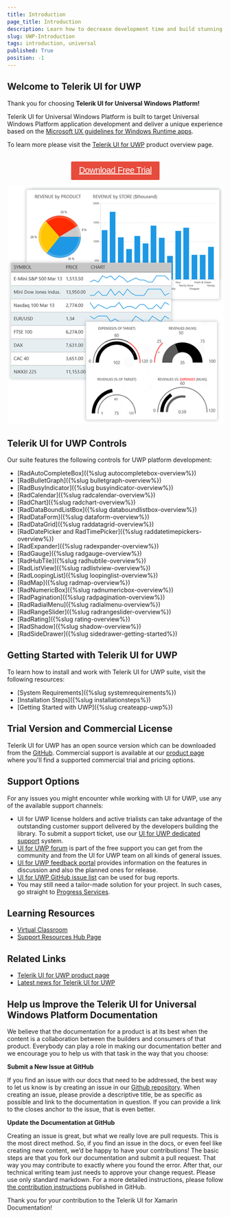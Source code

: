 ```yaml
---
title: Introduction
page_title: Introduction
description: Learn how to decrease development time and build stunning UWP apps with Telerik UWP controls
slug: UWP-Introduction
tags: introduction, universal
published: True
position: -1
---
```


## Welcome to Telerik UI for UWP

Thank you for choosing **Telerik UI for Universal Windows Platform!**

Telerik UI for Universal Windows Platform is built to target Universal Windows Platform application development and deliver a unique experience based on the [Microsoft UX guidelines for Windows Runtime apps](http://msdn.microsoft.com/en-us/library/windows/apps/hh465424.aspx).  

To learn more please visit the [Telerik UI for UWP](https://www.telerik.com/universal-windows-platform-ui) product overview page.

<style>
/* UWP download trial button */
div#uwp_trial {
	text-align: center !important;
}

div#uwp_trial .uwp_download_btn {	
	color: #fff;
	background-color: #e74b3c;
	padding:.44em .9em .52em;
	font-size: 20px;
	font-weight:400;
	letter-spacing:-.025em;
	position:relative;
	display:inline-block;
	line-height:1.2;
	-webkit-transition:color .2s ease,background-color .2s ease;
	transition:color .2s ease,background-color .2s ease;
	border-radius:2px;
	-webkit-appearance:none;
	font-family:Metric,Arial,Gadget,sans-serif;
	text-align:center	
}
</style>

<div id="uwp_trial">
<br />
<a href="https://www.telerik.com/download-trial-file/v2-b/ui-for-universal-windows-platform" class="uwp_download_btn js-btnWin">Download Free Trial</a>
</div>

![Telerik UI for UWP](uwp-introduction.png)

## Telerik UI for UWP Controls

Our suite features the following controls for UWP platform development:

* [RadAutoCompleteBox]({%slug autocompletebox-overview%})
* [RadBulletGraph]({%slug bulletgraph-overview%}) 
* [RadBusyIndicator]({%slug busyindicator-overview%}) 
* [RadCalendar]({%slug radcalendar-overview%}) 
* [RadChart]({%slug radchart-overview%}) 
* [RadDataBoundListBox]({%slug databoundlistbox-overview%}) 
* [RadDataForm]({%slug dataform-overview%})
* [RadDataGrid]({%slug raddatagrid-overview%}) 
* [RadDatePicker and RadTimePicker]({%slug raddatetimepickers-overview%}) 
* [RadExpander]({%slug radexpander-overview%}) 
* [RadGauge]({%slug radgauge-overview%}) 
* [RadHubTile]({%slug radhubtile-overview%}) 
* [RadListView]({%slug radlistview-overview%}) 
* [RadLoopingList]({%slug loopinglist-overview%}) 
* [RadMap]({%slug radmap-overview%}) 
* [RadNumericBox]({%slug radnumericbox-overview%}) 
* [RadPagination]({%slug radpagination-overview%}) 
* [RadRadialMenu]({%slug radialmenu-overview%}) 
* [RadRangeSlider]({%slug radrangeslider-overview%}) 
* [RadRating]({%slug rating-overview%})
* [RadShadow]({%slug shadow-overview%})
* [RadSideDrawer]({%slug sidedrawer-getting-started%})

## Getting Started with Telerik UI for UWP

To learn how to install and work with Telerik UI for UWP suite, visit the following resources:

* [System Requirements]({%slug systemrequirements%})
* [Installation Steps]({%slug installationsteps%})
* [Getting Started with UWP]({%slug createapp-uwp%})

## Trial Version and Commercial License

Telerik UI for UWP has an open source version which can be downloaded from the [GitHub](https://github.com/telerik/UI-For-UWP). Commercial support is available at our [product page](https://www.telerik.com/universal-windows-platform-ui) where you'll find a supported commercial trial and pricing options.

## Support Options

For any issues you might encounter while working with UI for UWP, use any of the available support channels:

- UI for UWP license holders and active trialists can take advantage of the outstanding customer support delivered by the developers building the library. To submit a support ticket, use our [UI for UWP dedicated support](https://www.telerik.com/account/support-tickets?pid=1653) system.
- [UI for UWP forum](https://www.telerik.com/forums/ui-for-universal-windows-platform) is part of the free support you can get from the community and from the UI for UWP team on all kinds of general issues.
- [UI for UWP feedback portal](https://feedback.telerik.com/uwp) provides information on the features in discussion and also the planned ones for release.
- [UI for UWP GitHub issue list](https://github.com/telerik/UI-For-UWP/issues) can be used for bug reports.
- You may still need a tailor-made solution for your project. In such cases, go straight to [Progress Services](https://www.progress.com/services).
  
## Learning Resources

* [Virtual Classroom](https://progress.exceedlms.com/student/path/369640-telerik-uwp)
* [Support Resources Hub Page](https://www.telerik.com/support/uwp)
  
## Related Links

- [Telerik UI for UWP product page](https://www.telerik.com/universal-windows-platform-ui)
- [Latest news for Telerik UI for UWP](https://www.telerik.com/support/whats-new/uwp)

## Help us Improve the Telerik UI for Universal Windows Platform Documentation

We believe that the documentation for a product is at its best when the content is a collaboration between the builders and consumers of that product. Everybody can play a role in making our documentation better and we encourage you to help us with that task in the way that you choose:

__Submit a New Issue at GitHub__

If you find an issue with our docs that need to be addressed, the best way to let us know is by creating an issue in our [Github repository](https://github.com/telerik/uwp-docs/issues/new). When creating an issue, please provide a descriptive title, be as specific as possible and link to the documentation in question. If you can provide a link to the closes anchor to the issue, that is even better.

__Update the Documentation at GitHub__

Creating an issue is great, but what we really love are pull requests. This is the most direct method.  So, if you find an issue in the docs, or even feel like creating new content, we’d be happy to have your contributions! The basic steps are that you fork our documentation and submit a pull request. That way you may contribute to exactly where you found the error.  After that, our technical writing team just needs to approve your change request. Please use only standard markdown. For a more detailed instructions, please follow [the contribution instructions](https://github.com/telerik/uwp-docs/blob/master/README.md) published in GitHub.

Thank you for your contribution to the Telerik UI for Xamarin Documentation!
